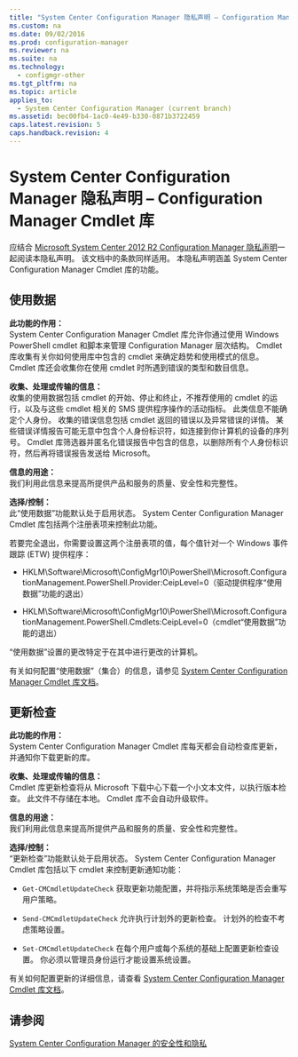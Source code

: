 ```yaml
---
title: "System Center Configuration Manager 隐私声明 – Configuration Manager Cmdlet 库"
ms.custom: na
ms.date: 09/02/2016
ms.prod: configuration-manager
ms.reviewer: na
ms.suite: na
ms.technology: 
  - configmgr-other
ms.tgt_pltfrm: na
ms.topic: article
applies_to: 
  - System Center Configuration Manager (current branch)
ms.assetid: bec00fb4-1ac0-4e49-b330-0871b3722459
caps.latest.revision: 5
caps.handback.revision: 4
---
```

# System Center Configuration Manager 隐私声明 – Configuration Manager Cmdlet 库
应结合 [Microsoft System Center 2012 R2 Configuration Manager 隐私声明](hhttp://www.microsoft.com/privacystatement/en-us/SystemCenter2012R2/Default.aspx)一起阅读本隐私声明。 该文档中的条款同样适用。 本隐私声明涵盖 System Center Configuration Manager Cmdlet 库的功能。  
  
## 使用数据  
 **此功能的作用：**   
System Center Configuration Manager Cmdlet 库允许你通过使用 Windows PowerShell cmdlet 和脚本来管理 Configuration Manager 层次结构。 Cmdlet 库收集有关你如何使用库中包含的 cmdlet 来确定趋势和使用模式的信息。  Cmdlet 库还会收集你在使用 cmdlet 时所遇到错误的类型和数目信息。  
  
 **收集、处理或传输的信息：**   
收集的使用数据包括 cmdlet 的开始、停止和终止，不推荐使用的 cmdlet 的运行，以及与这些 cmdlet 相关的 SMS 提供程序操作的活动指标。 此类信息不能确定个人身份。  收集的错误信息包括 cmdlet 返回的错误以及异常错误的详情。 某些错误详情报告可能无意中包含个人身份标识符，如连接到你计算机的设备的序列号。 Cmdlet 库筛选器并匿名化错误报告中包含的信息，以删除所有个人身份标识符，然后再将错误报告发送给 Microsoft。  
  
 **信息的用途：**   
我们利用此信息来提高所提供产品和服务的质量、安全性和完整性。  
  
 **选择\/控制：**   
此“使用数据”功能默认处于启用状态。 System Center Configuration Manager Cmdlet 库包括两个注册表项来控制此功能。  
  
 若要完全退出，你需要设置这两个注册表项的值，每个值针对一个 Windows 事件跟踪 \(ETW\) 提供程序：  
  
-   HKLM\\Software\\Microsoft\\ConfigMgr10\\PowerShell\\Microsoft.ConfigurationManagement.PowerShell.Provider:CeipLevel\=0（驱动提供程序“使用数据”功能的退出）  
  
-   HKLM\\Software\\Microsoft\\ConfigMgr10\\PowerShell\\Microsoft.ConfigurationManagement.PowerShell.Cmdlets:CeipLevel\=0（cmdlet“使用数据”功能的退出）  
  
 “使用数据”设置的更改特定于在其中进行更改的计算机。  
  
 有关如何配置“使用数据”（集合）的信息，请参见 [System Center Configuration Manager Cmdlet 库文档](https://technet.microsoft.com/en-us/library/dn958404.aspx)。  
  
## 更新检查  
 **此功能的作用：**   
System Center Configuration Manager Cmdlet 库每天都会自动检查库更新，并通知你下载更新的库。  
  
 **收集、处理或传输的信息：**   
Cmdlet 库更新检查将从 Microsoft 下载中心下载一个小文本文件，以执行版本检查。   此文件不存储在本地。  Cmdlet 库不会自动升级软件。  
  
 **信息的用途：**   
我们利用此信息来提高所提供产品和服务的质量、安全性和完整性。  
  
 **选择\/控制：**   
“更新检查”功能默认处于启用状态。  System Center Configuration Manager Cmdlet 库包括以下 cmdlet 来控制更新通知功能：  
  
-   `Get-CMCmdletUpdateCheck` 获取更新功能配置，并将指示系统策略是否会重写用户策略。  
  
-   `Send-CMCmdletUpdateCheck` 允许执行计划外的更新检查。 计划外的检查不考虑策略设置。  
  
-   `Set-CMCmdletUpdateCheck` 在每个用户或每个系统的基础上配置更新检查设置。 你必须以管理员身份运行才能设置系统设置。  
  
 有关如何配置更新的详细信息，请查看 [System Center Configuration Manager Cmdlet 库文档](https://technet.microsoft.com/en-us/library/dn958404.aspx)。  
  
## 请参阅  
 [System Center Configuration Manager 的安全性和隐私](../LocTest/Security-and-privacy-for-System-Center-Configuration-Manager.md)